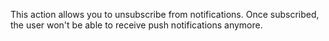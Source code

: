 This action allows you to unsubscribe from notifications. Once subscribed, the user won't be able to receive push notifications anymore.
